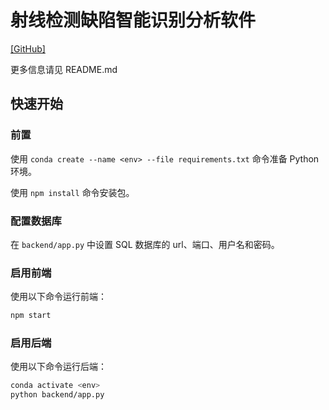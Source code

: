 # 射线检测缺陷智能识别分析软件

[[GitHub]](https://github.com/tthac09/RDIAS)

更多信息请见 README.md

## 快速开始

### 前置

使用 `conda create --name <env> --file requirements.txt` 命令准备 Python 环境。

使用 `npm install` 命令安装包。

### 配置数据库

在 `backend/app.py` 中设置 SQL 数据库的 url、端口、用户名和密码。

### 启用前端

使用以下命令运行前端：

```bash
npm start
```

### 启用后端

使用以下命令运行后端：

```bash
conda activate <env>
python backend/app.py
```